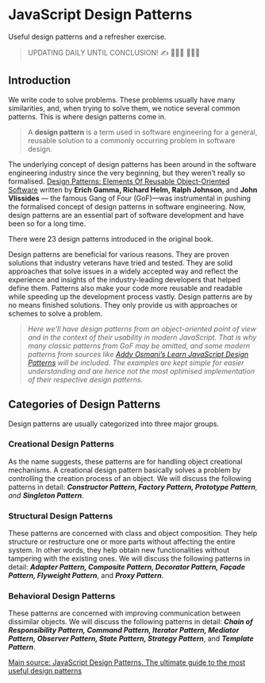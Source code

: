 
# JavaScript Design Patterns

Useful design patterns and a refresher exercise. 

>UPDATING DAILY UNTIL CONCLUSION!  ✍️  👷🏻‍♂️ 👨🏻‍💻

## Introduction

We write code to solve problems. These problems usually have many similarities, and, when trying to solve them, we notice several common patterns. This is where design patterns come in.

>A **design pattern** is a term used in software engineering for a general, reusable solution to a commonly occurring problem in software design.

The underlying concept of design patterns has been around in the software engineering industry since the very beginning, but they weren’t really so formalised. [Design Patterns: Elements Of Reusable Object-Oriented Software](https://en.wikipedia.org/wiki/Design_Patterns) written by **Erich Gamma, Richard Helm, Ralph Johnson**, and **John Vlissides** — the famous Gang of Four (GoF)—was instrumental in pushing the formalised concept of design patterns in software engineering. Now, design patterns are an essential part of software development and have been so for a long time.

There were 23 design patterns introduced in the original book.

Design patterns are beneficial for various reasons. They are proven solutions that industry veterans have tried and tested. They are solid approaches that solve issues in a widely accepted way and reflect the experience and insights of the industry-leading developers that helped define them. Patterns also make your code more reusable and readable while speeding up the development process vastly.
Design patterns are by no means finished solutions. They only provide us with approaches or schemes to solve a problem.

> *Here we'll have design patterns from an object-oriented point of view and in the context of their usability in modern JavaScript. That is why many classic patterns from GoF may be omitted, and some modern patterns from sources like [Addy Osmani’s Learn JavaScript Design Patterns](https://addyosmani.com/resources/essentialjsdesignpatterns/book/) will be included. The examples are kept simple for easier understanding and are hence not the most optimised implementation of their respective design patterns.*

## Categories of Design Patterns

Design patterns are usually categorized into three major groups.

### Creational Design Patterns ###

As the name suggests, these patterns are for handling object creational mechanisms. A creational design pattern basically solves a problem by controlling the creation process of an object.
We will discuss the following patterns in detail: ***Constructor Pattern, Factory Pattern, Prototype Pattern**, and **Singleton Pattern***.

### Structural Design Patterns ###

These patterns are concerned with class and object composition. They help structure or restructure one or more parts without affecting the entire system. In other words, they help obtain new functionalities without tampering with the existing ones.
We will discuss the following patterns in detail: ***Adapter Pattern, Composite Pattern, Decorator Pattern, Façade Pattern, Flyweight Pattern***, and ***Proxy Pattern***.

### Behavioral Design Patterns ###

These patterns are concerned with improving communication between dissimilar objects.
We will discuss the following patterns in detail: ***Chain of Responsibility Pattern, Command Pattern, Iterator Pattern, Mediator Pattern, Observer Pattern, State Pattern, Strategy Pattern***, and ***Template Pattern***.


[Main source: JavaScript Design Patterns. The ultimate guide to the most useful design patterns](https://medium.com/better-programming/javascript-design-patterns-25f0faaaa15)
